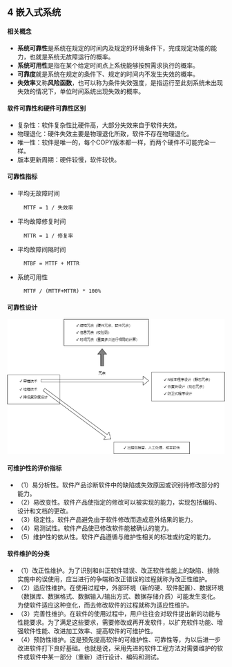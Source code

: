 ## 4 嵌入式系统
#### 相关概念
- **系统可靠性**是系统在规定的时间内及规定的环境条件下，完成规定功能的能力，也就是系统无故障运行的概率。
- **系统可用性**是指在某个给定时间点上系统能够按照需求执行的概率。
- **可靠度**就是系统在规定的条件下、规定的时间内不发生失效的概率。
- **失效率**又称**风险函数**，也可以称为条件失效强度，是指运行至此刻系统未出现失效的情况下，单位时间系统出现失效的概率。

#### 软件可靠性和硬件可靠性区别
- 复杂性：软件复杂性比硬件高，大部分失效来自于软件失效。
- 物理退化：硬件失效主要是物理退化所致，软件不存在物理退化。
- 唯一性：软件是唯一的，每个COPY版本都一样，而两个硬件不可能完全一样。
- 版本更新周期：硬件较慢，软件较快。

#### 可靠性指标
- 平均无故障时间

		MTTF = 1 / 失效率
- 平均故障修复时间

		MTTR = 1 / 修复率
- 平均故障间隔时间

		MTBF = MTTF + MTTR
- 系统可用性

		MTTF / (MTTF+MTTR) * 100%

#### 可靠性设计

![reliability_design.png](images/reliability_design.png)

#### 可维护性的评价指标
- （1）易分析性。软件产品诊断软件中的缺陷或失效原因或识别待修改部分的能力。
- （2）易改变性。软件产品使指定的修改可以被实现的能力，实现包括编码、设计和文档的更改。
- （3）稳定性。软件产品避免由于软件修改而造成意外结果的能力。
- （4）易测试性。软件产品使已修改软件能被确认的能力。
- （5）维护性的依从性。软件产品遵循与维护性相关的标准或约定的能力。

#### 软件维护的分类
- （1）改正性维护。为了识别和纠正软件错误、改正软件性能上的缺陷、排除实施中的误使用，应当进行的争端和改正错误的过程就称为改正性维护。
- （2）适应性维护。在使用过程中，外部环境（新的硬、软件配置）、数据环境（数据库、数据格式、数据输入/输出方式、数据存储介质）可能发生变化。为使软件适应这种变化，而去修改软件的过程就称为适应性维护。
- （3）完善性维护。在软件的使用过程中，用户往往会对软件提出新的功能与性能要求。为了满足这些要求，需要修改或再开发软件，以扩充软件功能、增强软件性能、改进加工效率、提高软件的可维护性。
- （4）预防性维护。这是预先提高软件的可维护性、可靠性等，为以后进一步改进软件打下良好基础。也就是说，采用先进的软件工程方法对需要维护的软件或软件中某一部分（重新）进行设计、编码和测试。